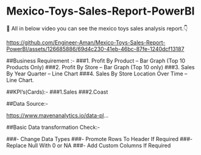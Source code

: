 # Mexico-Toys-Sales-Report-PowerBI
:wave: All in below video you can see the mexico toys sales analysis report.:point_down:



https://github.com/Engineer-Aman/Mexico-Toys-Sales-Report-PowerBI/assets/126685886/69d4c230-41eb-46bc-87fe-1240dcf13187


##Business Requirement :- 
###1.	Profit By Product – Bar Graph (Top 10 Products Only)
###2.	Profit By Store – Bar Graph (Top 10 only)
###3.	Sales By Year Quarter – Line Chart
###4.	Sales By Store Location Over Time – Line Chart.



##KPI’s(Cards):-
      ###1.Sales 
      ###2.Coast
      



##Data Source:-

  https://www.mavenanalytics.io/data-pl...





##Basic Data transformation Check:-

###-	Change Data Types
###-	Promote Rows To Header If Required
###-	Replace Null With 0 or NA
###-	Add Custom Columns If Required

	


